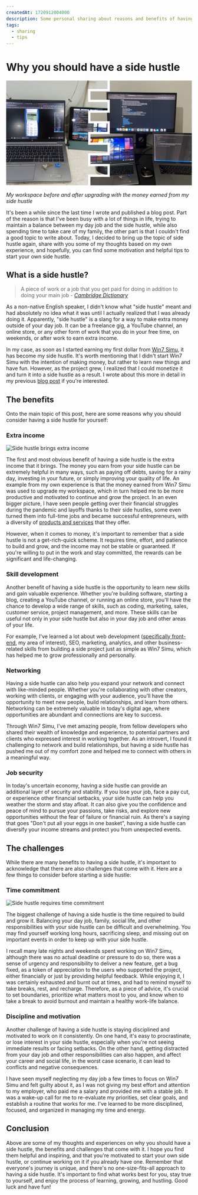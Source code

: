 ```yaml
---
createdAt: 1720912004000
description: Some personal sharing about reasons and benefits of having a side hustle.
tags:
  - sharing
  - tips
---
```


# Why you should have a side hustle

![My hustling workspace](/assets/covers/why-side-hustle.jpg)

_My workspace before and after upgrading with the money earned from my side hustle_

It's been a while since the last time I wrote and published a blog post. Part of the reason is that I've been busy with a lot of things in life, trying to maintain a balance between my day job and the side hustle, while also spending time to take care of my family, the other part is that I couldn't find a good topic to write about. Today, I decided to bring up the topic of side hustle again, share with you some of my thoughts based on my own experience, and hopefully, you can find some motivation and helpful tips to start your own side hustle.

## What is a side hustle?

> A piece of work or a job that you get paid for doing in addition to doing your main job - _[Cambridge Dictionary](https://dictionary.cambridge.org/dictionary/english/side-hustle)_

As a non-native English speaker, I didn't know what "side hustle" meant and had absolutely no idea what it was until I actually realized that I was already doing it. Apparently, "side hustle" is a slang for a way to make extra money outside of your day job. It can be a freelance gig, a YouTube channel, an online store, or any other form of work that you do in your free time, on weekends, or after work to earn extra income.

In my case, as soon as I started earning my first dollar from [Win7 Simu](../win7simu/about.md), it has become my side hustle. It's worth mentioning that I didn't start Win7 Simu with the intention of making money, but rather to learn new things and have fun. However, as the project grew, I realized that I could monetize it and turn it into a side hustle as a result. I wrote about this more in detail in my previous [blog post](./building-win7-simu.md#how-it-all-started) if you're interested.

## The benefits

Onto the main topic of this post, here are some reasons why you should consider having a side hustle for yourself:

### Extra income

![Side hustle brings extra income](https://images.unsplash.com/photo-1553729459-efe14ef6055d?auto=format&fit=crop&w=740&q=80)

The first and most obvious benefit of having a side hustle is the extra income that it brings. The money you earn from your side hustle can be extremely helpful in many ways, such as paying off debts, saving for a rainy day, investing in your future, or simply improving your quality of life. An example from my own experience is that the money earned from Win7 Simu was used to upgrade my workspace, which in turn helped me to be more productive and motivated to continue and grow the project. In an even bigger picture, I have seen people getting over their financial struggles during the pandemic and layoffs thanks to their side hustles, some even turned them into full-time jobs and became successful entrepreneurs, with a diversity of [products and services](https://thunhap.online/) that they offer.

However, when it comes to money, it's important to remember that a side hustle is not a get-rich-quick scheme. It requires time, effort, and patience to build and grow, and the income may not be stable or guaranteed. If you're willing to put in the work and stay committed, the rewards can be significant and life-changing.

### Skill development

Another benefit of having a side hustle is the opportunity to learn new skills and gain valuable experience. Whether you're building software, starting a blog, creating a YouTube channel, or running an online store, you'll have the chance to develop a wide range of skills, such as coding, marketing, sales, customer service, project management, and more. These skills can be useful not only in your side hustle but also in your day job and other areas of your life.

For example, I've learned a lot about web development ([specifically front-end](./building-win7-simu.md#the-goal), my area of interest), SEO, marketing, analytics, and other business-related skills from building a side project just as simple as Win7 Simu, which has helped me to grow professionally and personally.

<SponsorAd />

### Networking

Having a side hustle can also help you expand your network and connect with like-minded people. Whether you're collaborating with other creators, working with clients, or engaging with your audience, you'll have the opportunity to meet new people, build relationships, and learn from others. Networking can be extremely valuable in today's digital age, where opportunities are abundant and connections are key to success.

Through Win7 Simu, I've met amazing people, from fellow developers who shared their wealth of knowledge and experience, to potential partners and clients who expressed interest in working together. As an introvert, I found it challenging to network and build relationships, but having a side hustle has pushed me out of my comfort zone and helped me to connect with others in a meaningful way.

### Job security

In today's uncertain economy, having a side hustle can provide an additional layer of security and stability. If you lose your job, face a pay cut, or experience other financial setbacks, your side hustle can help you weather the storm and stay afloat. It can also give you the confidence and peace of mind to pursue your passions, take risks, and explore new opportunities without the fear of failure or financial ruin. As there's a saying that goes "Don't put all your eggs in one basket", having a side hustle can diversify your income streams and protect you from unexpected events.

## The challenges

While there are many benefits to having a side hustle, it's important to acknowledge that there are also challenges that come with it. Here are a few things to consider before starting a side hustle:

### Time commitment

![Side hustle requires time commitment](https://images.unsplash.com/photo-1489844981779-7f06e8e0fdbb?auto=format&fit=crop&w=740&q=80)

The biggest challenge of having a side hustle is the time required to build and grow it. Balancing your day job, family, social life, and other responsibilities with your side hustle can be difficult and overwhelming. You may find yourself working long hours, sacrificing sleep, and missing out on important events in order to keep up with your side hustle.

I recall many late nights and weekends spent working on Win7 Simu, although there was no actual deadline or pressure to do so, there was a sense of urgency and responsibility to deliver a new feature, get a bug fixed, as a token of appreciation to the users who supported the project, either financially or just by providing helpful feedback. While enjoying it, I was certainly exhausted and burnt out at times, and had to remind myself to take breaks, rest, and recharge. Therefore, as a piece of advice, it's crucial to set boundaries, prioritize what matters most to you, and know when to take a break to avoid burnout and maintain a healthy work-life balance.

### Discipline and motivation

Another challenge of having a side hustle is staying disciplined and motivated to work on it consistently. On one hand, it's easy to procrastinate, or lose interest in your side hustle, especially when you're not seeing immediate results or facing setbacks. On the other hand, getting distracted from your day job and other responsibilities can also happen, and affect your career and social life, in the worst case scenario, it can lead to conflicts and negative consequences.

I have seen myself neglecting my day job a few times to focus on Win7 Simu and felt guilty about it, as I was not giving my best effort and attention to my employer, who paid me a salary and provided me with a stable job. It was a wake-up call for me to re-evaluate my priorities, set clear goals, and establish a routine that works for me. I've learned to be more disciplined, focused, and organized in managing my time and energy.

## Conclusion

Above are some of my thoughts and experiences on why you should have a side hustle, the benefits and challenges that come with it. I hope you find them helpful and inspiring, and that you're motivated to start your own side hustle, or continue working on it if you already have one. Remember that everyone's journey is unique, and there's no one-size-fits-all approach to having a side hustle. It's important to find what works best for you, stay true to yourself, and enjoy the process of learning, growing, and hustling. Good luck and have fun!
